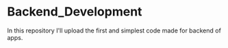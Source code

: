 # Backend_Development
In this repository I'll upload the first and simplest code made for backend of apps.
